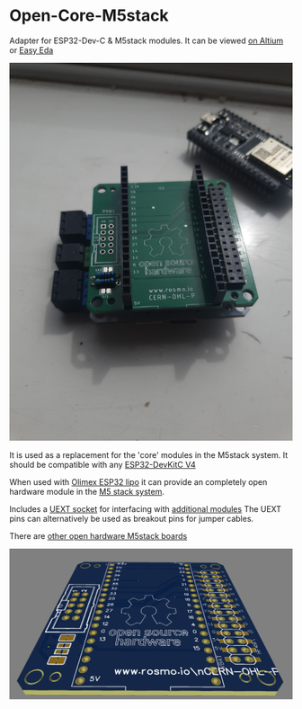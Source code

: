 
# Open-Core-M5stack
Adapter for ESP32-Dev-C &amp; M5stack modules. It can be viewed [on Altium](https://365.altium.com/files/CDB3C9AB-1C0E-4B25-A3A4-1780F1BBCA1A) or [Easy Eda](https://easyeda.com/editor#id=49352f7d047e4be9b435180f0d233d80)

![](https://raw.githubusercontent.com/rosmo-robot/Open-Core-M5stack/main/v1/opencore1.jpeg)

It is used as a replacement for the 'core' modules in the M5stack system. It should be compatible with any [ESP32-DevKitC V4](https://www.aliexpress.com/item/1005001838731651.html)

When used with [Olimex ESP32 lipo](https://www.olimex.com/Products/IoT/ESP32/ESP32-DevKit-LiPo/open-source-hardware) it can provide an completely open hardware module in the  [M5 stack system](https://shop.m5stack.com/collections/stack-series). 

Includes a [UEXT socket](https://en.wikipedia.org/wiki/UEXT#Electrical_characteristics) for interfacing with [additional modules](https://www.olimex.com/Products/Modules/UEXT/) The UEXT pins can alternatively be used as breakout pins for jumper cables.

There are [other open hardware M5stack boards](https://oshwlab.com/Rosmo/m5-proto)

 ![Review board](https://github.com/rosmo-robot/Open-Core-M5stack/blob/main/v1/OpenCoreReview.png?raw=true)
